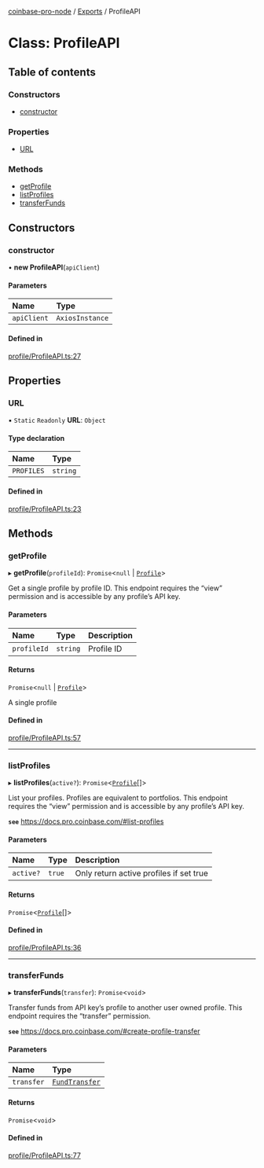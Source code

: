 [coinbase-pro-node](../README.md) / [Exports](../modules.md) / ProfileAPI

# Class: ProfileAPI

## Table of contents

### Constructors

- [constructor](ProfileAPI.md#constructor)

### Properties

- [URL](ProfileAPI.md#url)

### Methods

- [getProfile](ProfileAPI.md#getprofile)
- [listProfiles](ProfileAPI.md#listprofiles)
- [transferFunds](ProfileAPI.md#transferfunds)

## Constructors

### constructor

• **new ProfileAPI**(`apiClient`)

#### Parameters

| Name        | Type            |
| :---------- | :-------------- |
| `apiClient` | `AxiosInstance` |

#### Defined in

[profile/ProfileAPI.ts:27](https://github.com/bennycode/coinbase-pro-node/blob/208278f/src/profile/ProfileAPI.ts#L27)

## Properties

### URL

▪ `Static` `Readonly` **URL**: `Object`

#### Type declaration

| Name       | Type     |
| :--------- | :------- |
| `PROFILES` | `string` |

#### Defined in

[profile/ProfileAPI.ts:23](https://github.com/bennycode/coinbase-pro-node/blob/208278f/src/profile/ProfileAPI.ts#L23)

## Methods

### getProfile

▸ **getProfile**(`profileId`): `Promise`<`null` \| [`Profile`](../interfaces/Profile.md)\>

Get a single profile by profile ID. This endpoint requires the “view” permission and is accessible by any profile’s API key.

#### Parameters

| Name        | Type     | Description |
| :---------- | :------- | :---------- |
| `profileId` | `string` | Profile ID  |

#### Returns

`Promise`<`null` \| [`Profile`](../interfaces/Profile.md)\>

A single profile

#### Defined in

[profile/ProfileAPI.ts:57](https://github.com/bennycode/coinbase-pro-node/blob/208278f/src/profile/ProfileAPI.ts#L57)

---

### listProfiles

▸ **listProfiles**(`active?`): `Promise`<[`Profile`](../interfaces/Profile.md)[]\>

List your profiles. Profiles are equivalent to portfolios. This endpoint requires the “view” permission and is accessible by any profile’s API key.

**`see`** https://docs.pro.coinbase.com/#list-profiles

#### Parameters

| Name      | Type   | Description                             |
| :-------- | :----- | :-------------------------------------- |
| `active?` | `true` | Only return active profiles if set true |

#### Returns

`Promise`<[`Profile`](../interfaces/Profile.md)[]\>

#### Defined in

[profile/ProfileAPI.ts:36](https://github.com/bennycode/coinbase-pro-node/blob/208278f/src/profile/ProfileAPI.ts#L36)

---

### transferFunds

▸ **transferFunds**(`transfer`): `Promise`<`void`\>

Transfer funds from API key’s profile to another user owned profile. This endpoint requires the “transfer” permission.

**`see`** https://docs.pro.coinbase.com/#create-profile-transfer

#### Parameters

| Name       | Type                                            |
| :--------- | :---------------------------------------------- |
| `transfer` | [`FundTransfer`](../interfaces/FundTransfer.md) |

#### Returns

`Promise`<`void`\>

#### Defined in

[profile/ProfileAPI.ts:77](https://github.com/bennycode/coinbase-pro-node/blob/208278f/src/profile/ProfileAPI.ts#L77)
